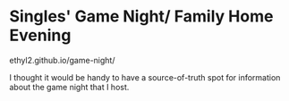# Singles' Game Night/ Family Home Evening

ethyl2.github.io/game-night/

I thought it would be handy to have a source-of-truth spot for information about the game night that I host.
